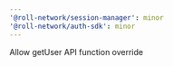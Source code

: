 ```yaml
---
'@roll-network/session-manager': minor
'@roll-network/auth-sdk': minor
---
```


Allow getUser API function override
